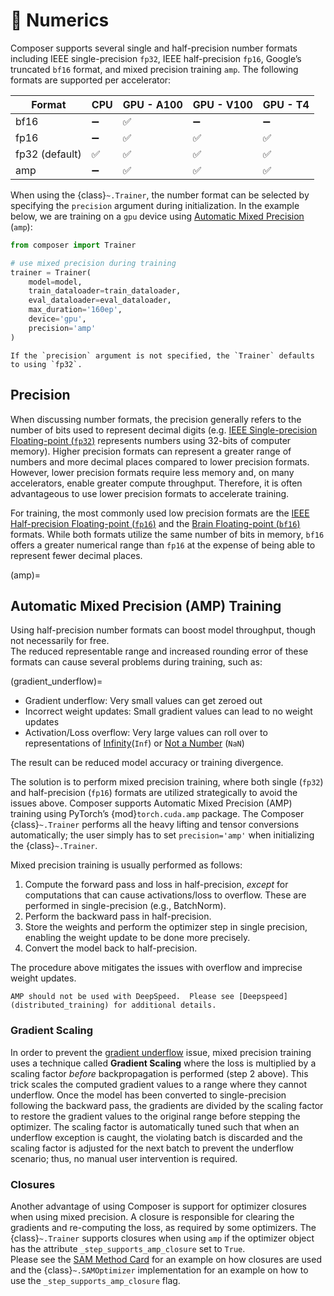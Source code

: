 # 🔢 Numerics

Composer supports several single and half-precision number formats including IEEE single-precision `fp32`, IEEE half-precision
`fp16`, Google’s truncated `bf16` format, and mixed precision training `amp`.  The following formats are supported per
accelerator:

| Format         | CPU | GPU - A100 | GPU - V100 | GPU - T4 |
| -------------- | --- |----------- | ---------- | -------- |
| bf16           | ➖   | ✅         | ➖         | ➖        |
| fp16           | ➖   | ✅         | ✅         | ✅        |
| fp32 (default) | ✅   | ✅         | ✅         | ✅        |
| amp            | ➖   | ✅         | ✅         | ✅        |

When using the {class}`~.Trainer`, the number format can be selected by specifying the `precision` argument during
initialization. In the example below, we are training on a `gpu` device using [Automatic Mixed Precision](amp) (`amp`):

<!--pytest-codeblocks:skip-->
```python
from composer import Trainer

# use mixed precision during training
trainer = Trainer(
    model=model,
    train_dataloader=train_dataloader,
    eval_dataloader=eval_dataloader,
    max_duration='160ep',
    device='gpu',
    precision='amp'
)
```

```{note}
If the `precision` argument is not specified, the `Trainer` defaults to using `fp32`.
```

## Precision

When discussing number formats, the precision generally refers to the number of bits used to represent decimal digits 
(e.g. [IEEE Single-precision Floating-point (`fp32`)](https://en.wikipedia.org/wiki/Single-precision_floating-point_format) 
represents numbers using 32-bits of computer memory).  Higher precision formats can represent a greater range of numbers and 
more decimal places compared to lower precision formats.  However, lower precision formats require less memory and, on many 
accelerators, enable greater compute throughput.  Therefore, it is often advantageous to use lower precision formats to 
accelerate training.

For training, the most commonly used low precision formats are the [IEEE Half-precision Floating-point (`fp16`)](https://en.wikipedia.org/wiki/Half-precision_floating-point_format) and the [Brain Floating-point (`bf16`)](https://en.wikipedia.org/wiki/Bfloat16_floating-point_format) formats. While both formats utilize the same number of bits in memory, `bf16` offers a greater numerical range than `fp16` at the expense of being able to represent fewer decimal places.

(amp)=
## Automatic Mixed Precision (AMP) Training

Using half-precision number formats can boost model throughput, though not necessarily for free.  
The reduced representable range and increased rounding error of these formats can cause several problems during training, such as:

(gradient_underflow)=
- Gradient underflow: Very small values can get zeroed out
- Incorrect weight updates: Small gradient values can lead to no weight updates
- Activation/Loss overflow: Very large values can roll over to representations of [Infinity](https://en.wikipedia.org/wiki/Infinity#Computing)(`Inf`) or [Not a Number](https://en.wikipedia.org/wiki/NaN) (`NaN`)

The result can be reduced model accuracy or training divergence.

The solution is to perform mixed precision training, where both single (`fp32`) and half-precision (`fp16`) formats are utilized strategically to avoid the issues above. Composer supports Automatic Mixed Precision (AMP) training using PyTorch’s {mod}`torch.cuda.amp` package. The Composer {class}`~.Trainer` performs all the heavy lifting and tensor conversions automatically; the user simply has to set `precision='amp'` when initializing the {class}`~.Trainer`.

Mixed precision training is usually performed as follows:

1. Compute the forward pass and loss in half-precision, *except* for computations that can cause activations/loss to overflow.
These are performed in single-precision (e.g., BatchNorm).
2. Perform the backward pass in half-precision.
3. Store the weights and perform the optimizer step in single precision, enabling the weight update to be done more precisely.
4. Convert the model back to half-precision.

The procedure above mitigates the issues with overflow and imprecise weight updates.

```{warning}
AMP should not be used with DeepSpeed.  Please see [Deepspeed](distributed_training) for additional details.
```

### Gradient Scaling

In order to prevent the [gradient underflow](gradient_underflow) issue, mixed precision training uses a technique called 
**Gradient Scaling** where the loss is multiplied by a scaling factor *before* backpropagation is performed (step 2 above). 
This trick scales the computed gradient values to a range where they cannot underflow. Once the model has been converted to 
single-precision following the backward pass, the gradients are divided by the scaling factor to restore the gradient values to 
the original range before stepping the optimizer. The scaling factor is automatically tuned such that when an underflow 
exception is caught, the violating batch is discarded and the scaling factor is adjusted for the next batch to prevent the 
underflow scenario; thus, no manual user intervention is required.

### Closures

Another advantage of using Composer is support for optimizer closures when using mixed precision. A closure is responsible for 
clearing the gradients and re-computing the loss, as required by some optimizers. The {class}`~.Trainer` supports closures when 
using `amp` if the optimizer object has the attribute `_step_supports_amp_closure` set to `True`.  
Please see the [SAM Method Card](../method_cards/sam.md) for an example on how closures are used and the 
{class}`~.SAMOptimizer` implementation for an example on how to use the `_step_supports_amp_closure` flag.
